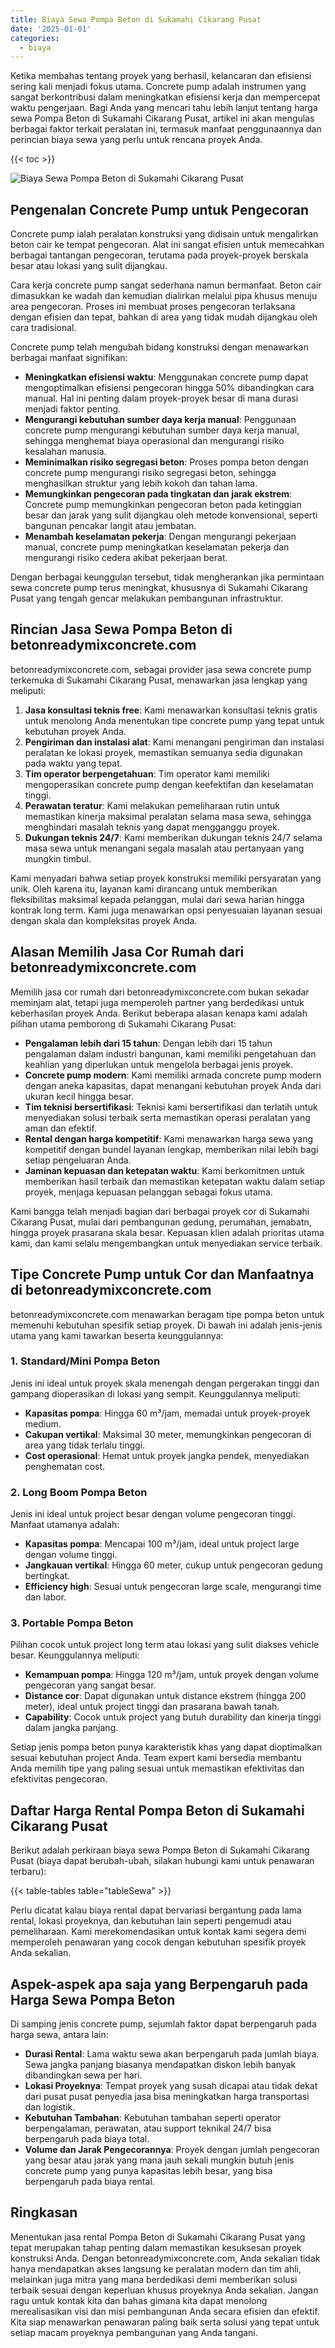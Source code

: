 ```yaml
---
title: Biaya Sewa Pompa Beton di Sukamahi Cikarang Pusat
date: '2025-01-01'
categories:
  - biaya
---
```


Ketika membahas tentang proyek yang berhasil, kelancaran dan efisiensi sering kali menjadi fokus utama. Concrete pump adalah instrumen yang sangat berkontribusi dalam meningkatkan efisiensi kerja dan mempercepat waktu pengerjaan. Bagi Anda yang mencari tahu lebih lanjut tentang harga sewa Pompa Beton di Sukamahi Cikarang Pusat, artikel ini akan mengulas berbagai faktor terkait peralatan ini, termasuk manfaat penggunaannya dan perincian biaya sewa yang perlu untuk rencana proyek Anda.

{{< toc >}}

![Biaya Sewa Pompa Beton di Sukamahi Cikarang Pusat](https://betoncor8.github.io/pump/concrete-pump%20(23).png)

## Pengenalan Concrete Pump untuk Pengecoran

Concrete pump ialah peralatan konstruksi yang didisain untuk mengalirkan beton cair ke tempat pengecoran. Alat ini sangat efisien untuk memecahkan berbagai tantangan pengecoran, terutama pada proyek-proyek berskala besar atau lokasi yang sulit dijangkau.

Cara kerja concrete pump sangat sederhana namun bermanfaat. Beton cair dimasukkan ke wadah dan kemudian dialirkan melalui pipa khusus menuju area pengecoran. Proses ini membuat proses pengecoran terlaksana dengan efisien dan tepat, bahkan di area yang tidak mudah dijangkau oleh cara tradisional.

Concrete pump telah mengubah bidang konstruksi dengan menawarkan berbagai manfaat signifikan:

- **Meningkatkan efisiensi waktu**: Menggunakan concrete pump dapat mengoptimalkan efisiensi pengecoran hingga 50% dibandingkan cara manual. Hal ini penting dalam proyek-proyek besar di mana durasi menjadi faktor penting.
- **Mengurangi kebutuhan sumber daya kerja manual**: Penggunaan concrete pump mengurangi kebutuhan sumber daya kerja manual, sehingga menghemat biaya operasional dan mengurangi risiko kesalahan manusia.
- **Meminimalkan risiko segregasi beton**: Proses pompa beton dengan concrete pump mengurangi risiko segregasi beton, sehingga menghasilkan struktur yang lebih kokoh dan tahan lama.
- **Memungkinkan pengecoran pada tingkatan dan jarak ekstrem**: Concrete pump memungkinkan pengecoran beton pada ketinggian besar dan jarak yang sulit dijangkau oleh metode konvensional, seperti bangunan pencakar langit atau jembatan.
- **Menambah keselamatan pekerja**: Dengan mengurangi pekerjaan manual, concrete pump meningkatkan keselamatan pekerja dan mengurangi risiko cedera akibat pekerjaan berat.

Dengan berbagai keunggulan tersebut, tidak mengherankan jika permintaan sewa concrete pump terus meningkat, khususnya di Sukamahi Cikarang Pusat yang tengah gencar melakukan pembangunan infrastruktur.

## Rincian Jasa Sewa Pompa Beton di betonreadymixconcrete.com

betonreadymixconcrete.com, sebagai provider jasa sewa concrete pump terkemuka di Sukamahi Cikarang Pusat, menawarkan jasa lengkap yang meliputi:

1. **Jasa konsultasi teknis free**: Kami menawarkan konsultasi teknis gratis untuk menolong Anda menentukan tipe concrete pump yang tepat untuk kebutuhan proyek Anda.
2. **Pengiriman dan instalasi alat**: Kami menangani pengiriman dan instalasi peralatan ke lokasi proyek, memastikan semuanya sedia digunakan pada waktu yang tepat.
3. **Tim operator berpengetahuan**: Tim operator kami memiliki mengoperasikan concrete pump dengan keefektifan dan keselamatan tinggi.
4. **Perawatan teratur**: Kami melakukan pemeliharaan rutin untuk memastikan kinerja maksimal peralatan selama masa sewa, sehingga menghindari masalah teknis yang dapat mengganggu proyek.
5. **Dukungan teknis 24/7**: Kami memberikan dukungan teknis 24/7 selama masa sewa untuk menangani segala masalah atau pertanyaan yang mungkin timbul.

Kami menyadari bahwa setiap proyek konstruksi memiliki persyaratan yang unik. Oleh karena itu, layanan kami dirancang untuk memberikan fleksibilitas maksimal kepada pelanggan, mulai dari sewa harian hingga kontrak long term. Kami juga menawarkan opsi penyesuaian layanan sesuai dengan skala dan kompleksitas proyek Anda.

## Alasan Memilih Jasa Cor Rumah dari betonreadymixconcrete.com

Memilih jasa cor rumah dari betonreadymixconcrete.com bukan sekadar meminjam alat, tetapi juga memperoleh partner yang berdedikasi untuk keberhasilan proyek Anda. Berikut beberapa alasan kenapa kami adalah pilihan utama pemborong di Sukamahi Cikarang Pusat:

- **Pengalaman lebih dari 15 tahun**: Dengan lebih dari 15 tahun pengalaman dalam industri bangunan, kami memiliki pengetahuan dan keahlian yang diperlukan untuk mengelola berbagai jenis proyek.
- **Concrete pump modern**: Kami memiliki armada concrete pump modern dengan aneka kapasitas, dapat menangani kebutuhan proyek Anda dari ukuran kecil hingga besar.
- **Tim teknisi bersertifikasi**: Teknisi kami bersertifikasi dan terlatih untuk menyediakan solusi terbaik serta memastikan operasi peralatan yang aman dan efektif.
- **Rental dengan harga kompetitif**: Kami menawarkan harga sewa yang kompetitif dengan bundel layanan lengkap, memberikan nilai lebih bagi setiap pengeluaran Anda.
- **Jaminan kepuasan dan ketepatan waktu**: Kami berkomitmen untuk memberikan hasil terbaik dan memastikan ketepatan waktu dalam setiap proyek, menjaga kepuasan pelanggan sebagai fokus utama.

Kami bangga telah menjadi bagian dari berbagai proyek cor di Sukamahi Cikarang Pusat, mulai dari pembangunan gedung, perumahan, jemabatn, hingga proyek prasarana skala besar. Kepuasan klien adalah prioritas utama kami, dan kami selalu mengembangkan untuk menyediakan service terbaik.

## Tipe Concrete Pump untuk Cor dan Manfaatnya di betonreadymixconcrete.com

betonreadymixconcrete.com menawarkan beragam tipe pompa beton untuk memenuhi kebutuhan spesifik setiap proyek. Di bawah ini adalah jenis-jenis utama yang kami tawarkan beserta keunggulannya:

### 1\. Standard/Mini Pompa Beton

Jenis ini ideal untuk proyek skala menengah dengan pergerakan tinggi dan gampang dioperasikan di lokasi yang sempit. Keunggulannya meliputi:

- **Kapasitas pompa**: Hingga 60 m³/jam, memadai untuk proyek-proyek medium.
- **Cakupan vertikal**: Maksimal 30 meter, memungkinkan pengecoran di area yang tidak terlalu tinggi.
- **Cost operasional**: Hemat untuk proyek jangka pendek, menyediakan penghematan cost.

### 2\. Long Boom Pompa Beton

Jenis ini ideal untuk project besar dengan volume pengecoran tinggi. Manfaat utamanya adalah:

- **Kapasitas pompa**: Mencapai 100 m³/jam, ideal untuk project large dengan volume tinggi.
- **Jangkauan vertikal**: Hingga 60 meter, cukup untuk pengecoran gedung bertingkat.
- **Efficiency high**: Sesuai untuk pengecoran large scale, mengurangi time dan labor.

### 3\. Portable Pompa Beton

Pilihan cocok untuk project long term atau lokasi yang sulit diakses vehicle besar. Keunggulannya meliputi:

- **Kemampuan pompa**: Hingga 120 m³/jam, untuk proyek dengan volume pengecoran yang sangat besar.
- **Distance cor**: Dapat digunakan untuk distance ekstrem (hingga 200 meter), ideal untuk project tinggi dan prasarana bawah tanah.
- **Capability**: Cocok untuk project yang butuh durability dan kinerja tinggi dalam jangka panjang.

Setiap jenis pompa beton punya karakteristik khas yang dapat dioptimalkan sesuai kebutuhan project Anda. Team expert kami bersedia membantu Anda memilih tipe yang paling sesuai untuk memastikan efektivitas dan efektivitas pengecoran.

## Daftar Harga Rental Pompa Beton di Sukamahi Cikarang Pusat

Berikut adalah perkiraan biaya sewa Pompa Beton di Sukamahi Cikarang Pusat (biaya dapat berubah-ubah, silakan hubungi kami untuk penawaran terbaru):

{{< table-tables table="tableSewa" >}}

Perlu dicatat kalau biaya rental dapat bervariasi bergantung pada lama rental, lokasi proyeknya, dan kebutuhan lain seperti pengemudi atau pemeliharaan. Kami merekomendasikan untuk kontak kami segera demi memperoleh penawaran yang cocok dengan kebutuhan spesifik proyek Anda sekalian.

## Aspek-aspek apa saja yang Berpengaruh pada Harga Sewa Pompa Beton

Di samping jenis concrete pump, sejumlah faktor dapat berpengaruh pada harga sewa, antara lain:

- **Durasi Rental**: Lama waktu sewa akan berpengaruh pada jumlah biaya. Sewa jangka panjang biasanya mendapatkan diskon lebih banyak dibandingkan sewa per hari.
- **Lokasi Proyeknya**: Tempat proyek yang susah dicapai atau tidak dekat dari pusat pusat penyedia jasa bisa meningkatkan harga transportasi dan logistik.
- **Kebutuhan Tambahan**: Kebutuhan tambahan seperti operator berpengalaman, perawatan, atau support teknikal 24/7 bisa berpengaruh pada biaya total.
- **Volume dan Jarak Pengecorannya**: Proyek dengan jumlah pengecoran yang besar atau jarak yang mana jauh sekali mungkin butuh jenis concrete pump yang punya kapasitas lebih besar, yang bisa berpengaruh pada biaya rental.

## Ringkasan

Menentukan jasa rental Pompa Beton di Sukamahi Cikarang Pusat yang tepat merupakan tahap penting dalam memastikan kesuksesan proyek konstruksi Anda. Dengan betonreadymixconcrete.com, Anda sekalian tidak hanya mendapatkan akses langsung ke peralatan modern dan tim ahli, melainkan juga mitra yang mana berdedikasi demi memberikan solusi terbaik sesuai dengan keperluan khusus proyeknya Anda sekalian. Jangan ragu untuk kontak kita dan bahas gimana kita dapat menolong merealisasikan visi dan misi pembangunan Anda secara efisien dan efektif. Kita siap menawarkan penawaran paling baik serta solusi yang tepat untuk setiap macam proyeknya pembangunan yang Anda tangani.
